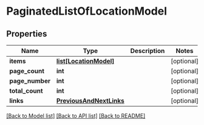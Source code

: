 # PaginatedListOfLocationModel

## Properties
Name | Type | Description | Notes
------------ | ------------- | ------------- | -------------
**items** | [**list[LocationModel]**](LocationModel.md) |  | [optional] 
**page_count** | **int** |  | [optional] 
**page_number** | **int** |  | [optional] 
**total_count** | **int** |  | [optional] 
**links** | [**PreviousAndNextLinks**](PreviousAndNextLinks.md) |  | [optional] 

[[Back to Model list]](../README.md#documentation-for-models) [[Back to API list]](../README.md#documentation-for-api-endpoints) [[Back to README]](../README.md)


